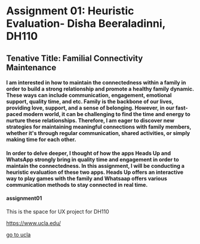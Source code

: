 # Assignment 01: Heuristic Evaluation- Disha Beeraladinni, DH110

## Tenative Title: Familial Connectivity Maintenance 

#### I am interested in how to maintain the connectedness within a family in order to build a strong relationship and promote a healthy family dynamic. These ways can include communication, engagement, emotional support, quality time, and etc. Family is the backbone of our lives, providing love, support, and a sense of belonging. However, in our fast-paced modern world, it can be challenging to find the time and energy to nurture these relationships. Therefore, I am eager to discover new strategies for maintaining meaningful connections with family members, whether it's through regular communication, shared activities, or simply making time for each other. 

#### In order to delve deeper, I thought of how the apps Heads Up and WhatsApp strongly bring in quality time and engagement in order to maintain the connectedness. In this assignment, I will be conducting a heuristic evaluation of these two apps. Heads Up offers an interactive way to play games with the family and Whatsaap offers various communication methods to stay connected in real time.

#### assignment01

This is the space for UX project for DH110

https://www.ucla.edu/

[go to ucla](https://www.ucla.edu/)
